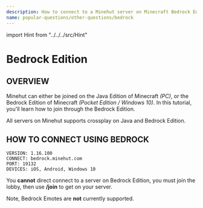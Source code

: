 ```yaml
---
description: How to connect to a Minehut server on Minecraft Bedrock Edition.
name: popular-questions/other-questions/bedrock
---
```


import Hint from "../../../src/Hint"

# Bedrock Edition

## OVERVIEW

Minehut can either be joined on the Java Edition of Minecraft _\(PC\)_, or the Bedrock Edition of Minecraft _\(Pocket Edition / Windows 10\)_. In this tutorial, you'll learn how to join through the Bedrock Edition.

<Hint style="info">
All servers on Minehut supports crossplay on Java and Bedrock Edition.
</Hint>

## HOW TO CONNECT USING BEDROCK

```text
VERSION: 1.16.100
CONNECT: bedrock.minehut.com
PORT: 19132
DEVICES: iOS, Android, Windows 10
```

<Hint style="warning">You **cannot** direct connect to a server on Bedrock Edition, you must join the lobby, then use **/join** to get on your server.</Hint>

<Hint style="error">Note, Bedrock Emotes are **not** currently supported.</Hint>
